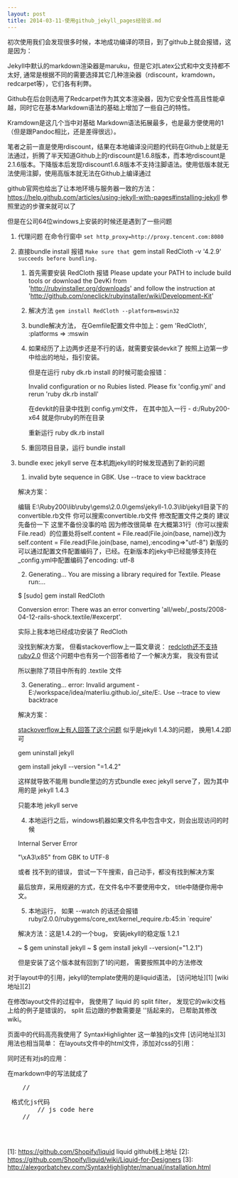 ```yaml
---
layout: post
title: 2014-03-11-使用github_jekyll_pages经验谈.md
---
```


初次使用我们会发现很多时候，本地成功编译的项目，到了github上就会报错，这是因为：

Jekyll中默认的markdown渲染器是maruku，但是它对Latex公式和中文支持都不太好, 通常是根据不同的需要选择其它几种渲染器（rdiscount，kramdown，redcarpet等），它们各有利弊。

Github在后台则选用了Redcarpet作为其文本渲染器，因为它安全性高且性能卓越，同时它在基本Markdown语法的基础上增加了一些自己的特性。

Kramdown是这几个当中对基础 Markdown语法拓展最多，也是最方便使用的1（但是跟Pandoc相比，还是差得很远）。

笔者之前一直是使用rdiscount，结果在本地编译没问题的代码在Github上就是无法通过，折腾了半天知道Github上的rdiscount是1.6.8版本，而本地rdiscount是2.1.6版本。下降版本后发现rdiscount1.6.8版本不支持注脚语法。使用低版本就无法使用注脚，使用高版本就无法在Github上编译通过

github官网也给出了让本地环境与服务器一致的方法：
https://help.github.com/articles/using-jekyll-with-pages#installing-jekyll
参照里边的步骤来就可以了

但是在公司64位windows上安装的时候还是遇到了一些问题
1. 代理问题   在命令行窗中   `set http_proxy=http://proxy.tencent.com:8080`
2. 直接bundle install 报错 `Make sure that `gem install RedCloth -v '4.2.9'` succeeds before bundling.`

    1. 首先需要安装 RedCloth 报错 Please update your PATH to include build tools or download the DevKi from 'http://rubyinstaller.org/downloads' and follow the instruction at 'http://github.com/oneclick/rubyinstaller/wiki/Development-Kit'

    1. 解决方法 `gem install RedCloth --platform=mswin32`
    2. bundle解决方法， 在Gemfile配置文件中加上：gem 'RedCloth', :platforms => :mswin
    3. 如果经历了上边两步还是不行的话，就需要安装devkit了
        按照上边第一步中给出的地址，指引安装。

        但是在运行 ruby dk.rb install 的时候可能会报错：

        Invalid configuration or no Rubies listed. Please fix 'config.yml' and rerun 'ruby dk.rb install'

        在devkit的目录中找到 config.yml文件， 在其中加入一行 - d:/Ruby200-x64 就是你ruby的所在目录

        重新运行 ruby dk.rb install

    4. 重回项目目录，运行 bundle install

3. bundle exec jekyll serve 在本机跑jekyll的时候发现遇到了新的问题

    1. invalid byte sequence in GBK. Use --trace to view backtrace

    解决方案：

    编辑 E:\Ruby200\lib\ruby\gems\2.0.0\gems\jekyll-1.0.3\lib\jekyll目录下的convertible.rb文件 你可以搜索convertible.rb文件 修改配置文件之类的 建议先备份一下 这里不备份没事的哈 因为修改很简单 在大概第31行（你可以搜索File.read）的位置处将self.content = File.read(File.join(base, name))改为self.content = File.read(File.join(base, name),:encoding=>"utf-8")   新版的可以通过配置文件配置编码了，已经。在新版本的jeky中已经能够支持在_config.yml中配置编码了encoding: utf-8

    2. Generating... You are missing a library required for Textile. Please run:...

    $ [sudo] gem install RedCloth

    Conversion error: There was an error converting 'all/web/_posts/2008-04-12-rails-shock.textile/#excerpt'.

    实际上我本地已经成功安装了 RedCloth

    没找到解决方案， 但看stackoverflow上一篇文章说： [redcloth还不支持ruby2.0](http://stackoverflow.com/questions/17682753/redcloth-loaderror-on-ruby-2-0-0-i386-mingw32) 但这个问题中也有另一个回答者给了一个解决方案， 我没有尝试

    所以删除了项目中所有的 .textile 文件

    3. Generating... error: Invalid argument - E:/workspace/idea/materliu.github.io/_site/E:. Use --trace to view backtrace

    解决方案：

    [stackoverflow上有人回答了这个问题](http://stackoverflow.com/questions/21137096/jekyll-error-running-jekyll-serve)  似乎是jekyll 1.4.3的问题， 换用1.4.2即可

    gem uninstall jekyll

    gem install jekyll --version "=1.4.2"

    这样就导致不能用 bundle里边的方式bundle exec jekyll serve了，因为其中用的是 jekyll 1.4.3

    只能本地 jekyll serve

    4. 本地运行之后，windows机器如果文件名中包含中文，则会出现访问的时候

    Internal Server Error

    "\xA3\x85" from GBK to UTF-8

    或者 找不到的错误， 尝试一下午搜索，自己动手，都没有找到解决方案

    最后放弃，采用规避的方式，在文件名中不要使用中文， title中随便你用中文。

    5. 本地运行， 如果 --watch 的话还会报错 ruby/2.0.0/rubygems/core_ext/kernel_require.rb:45:in `require'

    解决方法：这是1.4.2的一个bug， 安装jekyll的稳定版 1.2.1

    ~ $ gem uninstall jekyll
    ~ $ gem install jekyll --version(="1.2.1")

    但是安装了这个版本就有回到了1的问题， 需要按照其中的方法修改


对于layout中的引用，jekyll的template使用的是liquid语法， [访问地址][1]    [wiki地址][2]

在修改layout文件的过程中， 我使用了 liquid 的 split filter， 发现它的wiki文档上给的例子是错误的， split 后边跟的参数需要是 ''括起来的， 已帮助其修改wiki。

页面中的代码高亮我使用了 SyntaxHighlighter 这一单独的js文件 [访问地址][3]
用法也相当简单：
在layouts文件中的html文件，添加对css的引用：
<link rel="stylesheet" type="text/css" href="/css/sh/shCore.css" />
<link rel="stylesheet" type="text/css" href="/css/sh/shThemeRDark.css" />
同时还有对js的应用：
<script language="javascript" src="/javascripts/sh/shCore.js"></script>
<script language="javascript" src="/javascripts/sh/shBrushRuby.js"></script>
<script language="javascript" src="/javascripts/sh/shBrushPhp.js"></script>
<script language="javascript" src="/javascripts/sh/shBrushXml.js"></script>
<script language="javascript" src="/javascripts/sh/shBrushCss.js"></script>
<script language="javascript" src="/javascripts/sh/shBrushBash.js"></script>
<script language="javascript" src="/javascripts/sh/shBrushJScript.js"></script>

在markdown中的写法就成了
<pre>
    //<pre class="brush: js"> 格式化js代码
        // js code here
    //</pre>
</pre>


[1]: https://github.com/Shopify/liquid liquid github线上地址
[2]: https://github.com/Shopify/liquid/wiki/Liquid-for-Designers
[3]: http://alexgorbatchev.com/SyntaxHighlighter/manual/installation.html